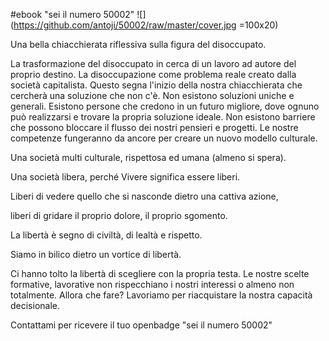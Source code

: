 #ebook "sei il numero 50002"
![](https://github.com/antoji/50002/raw/master/cover.jpg =100x20)

Una bella chiacchierata riflessiva sulla figura del disoccupato.

La trasformazione del disoccupato in cerca di un lavoro ad autore del proprio destino. La disoccupazione come problema reale creato dalla società capitalista. Questo segna l'inizio della nostra chiacchierata che cercherà una soluzione che non c'è. Non esistono soluzioni uniche e generali. Esistono persone che credono in un futuro migliore, dove ognuno può realizzarsi e trovare la propria soluzione ideale. Non esistono barriere che possono bloccare il flusso dei nostri pensieri e progetti. Le nostre competenze fungeranno da ancore per creare un nuovo modello culturale.

Una società multi culturale, rispettosa ed umana (almeno si spera).

Una società libera, perché Vivere significa essere liberi.

Liberi di vedere quello che si nasconde dietro una cattiva azione,

liberi di gridare il proprio dolore, il proprio sgomento.

La libertà è segno di civiltà, di lealtà e rispetto.

Siamo in bilico dietro un vortice di libertà.

Ci hanno tolto la libertà di scegliere con la propria testa. Le nostre scelte formative, lavorative non rispecchiano i nostri interessi o almeno non totalmente. Allora che fare? Lavoriamo per riacquistare la nostra capacità decisionale.

Contattami per ricevere il tuo openbadge "sei il numero 50002"
